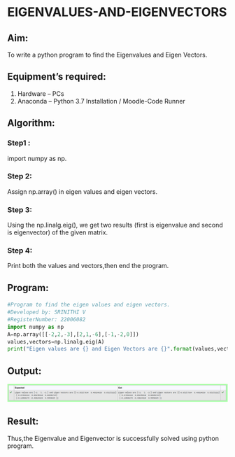 # EIGENVALUES-AND-EIGENVECTORS
## Aim:
To write a python program to find the Eigenvalues and Eigen Vectors.

## Equipment’s required:
1. 	Hardware – PCs
2. 	Anaconda – Python 3.7 Installation / Moodle-Code Runner

## Algorithm:
### Step1 : 
import numpy as np.
### Step 2: 
Assign np.array() in eigen values and eigen vectors.
### Step 3: 
Using the np.linalg.eig(), we get two results (first is eigenvalue and second is eigenvector) of the given matrix.
### Step 4: 
Print both the values and vectors,then end the program.

## Program:
```py
#Program to find the eigen values and eigen vectors.
#Developed by: SRINITHI V
#RegisterNumber: 22006082
import numpy as np
A=np.array([[-2,2,-3],[2,1,-6],[-1,-2,0]])
values,vectors=np.linalg.eig(A)
print("Eigen values are {} and Eigen Vectors are {}".format(values,vectors))
```

## Output:
![OUTPUT](/im4.png)

## Result:
Thus,the Eigenvalue and Eigenvector is successfully solved using python program.
